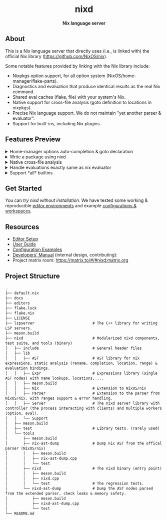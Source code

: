 <div align="center">
  <h1>nixd</code></h1>

  <p>
    <strong>Nix language server</strong>
  </p>
</div>

## About

This is a Nix language server that directly uses (i.e., is linked with) the official Nix library (https://github.com/NixOS/nix).

Some notable features provided by linking with the Nix library include:

- Nixpkgs option support, for all option system (NixOS/home-manager/flake-parts).
- Diagnostics and evaluation that produce identical results as the real Nix command.
- Shared eval caches (flake, file) with your system's Nix.
- Native support for cross-file analysis (goto definition to locations in nixpkgs).
- Precise Nix language support. We do not maintain "yet another parser & evaluator".
- Support for built-ins, including Nix plugins.


## Features Preview


<details><summary>Home-manager options auto-completion & goto declaration</summary>

![options-example](https://github.com/nix-community/nixd/assets/36667224/43e00a8e-c2e6-4598-b188-f5e95d708256)

See how to configure option system: https://github.com/nix-community/nixd/blob/main/docs/user-guide.md#options

</details>

<details><summary>Write a package using nixd</summary>

![write-package](https://github.com/nix-community/nixd/assets/36667224/a974c60e-096e-4964-a5d4-fc926963d577)

</details>

<details><summary>Native cross-file analysis</summary>

![package](docs/images/3e4fc99c-7a20-42be-a337-d1746239c731.png)

We support goto-definition on nix derivations!
Just `Ctrl + click` to see where is a package defined.

![goto-def-pkg-2](https://github.com/nix-community/nixd/assets/36667224/726c711f-cf75-48f4-9f3b-40dd1b9f53be)

And also for nix lambda:

![lambda-location](https://github.com/nix-community/nixd/assets/36667224/5792da0b-8152-4e51-9b0e-0387b045eeb5)

See how to configure the evaluator for cross-file analysis: https://github.com/nix-community/nixd/blob/main/docs/user-guide.md#evaluation

</details>

<details><summary>Handle evaluations exactly same as nix evaluator</summary>

![infinte-recursion](docs/images/9ed5e08a-e439-4b09-ba78-d83dc0a8a03f.png)

</details>

<details><summary>Support *all* builtins</summary>

![eval-builtin-json](docs/images/59655838-36a8-4145-9717-f2009e0efef9.png)

And diagnostic:

![eval-builtin-diagnostic](docs/images/f6e10994-41e4-4a03-84a2-ef275fb402fd.png)

</details>

## Get Started

You can *try nixd without installation*.
We have tested some working & reproducible [editor environments](/editors/editors.md) and example [configurations & workspaces](/docs/examples).

## Resources

- [Editor Setup](docs/editor-setup.md)
- [User Guide](docs/user-guide.md)
- [Configuration Examples](docs/examples)
- [Developers' Manual](docs/dev.md) (internal design, contributing):
- Project matrix room: https://matrix.to/#/#nixd:matrix.org

## Project Structure

```
.
├── default.nix
├── docs
├── editors
├── flake.lock
├── flake.nix
├── LICENSE
├── lspserver                          # The C++ library for writing LSP servers.
├── meson.build
├── nixd                               # Modularized nixd components, test suite, and tools (binary)
│   ├── include                        # General header files
│   ├── lib
│   │   ├── AST                        # AST library for nix expressions, static analysis (rename, completion, location, range) & evaluation bindings.
│   │   ├── Expr                       # Expressions library (single AST nodes) with name lookups, locations, ...
│   │   ├── meson.build
│   │   ├── Nix                        # Extension to NixOS/nix
│   │   ├── Parser                     # Extension to the parser from NixOS/nix. with ranges support & error handling.
│   │   ├── Server                     # The nixd server library with controller (the process interacting with clients) and multiple workers (option, eval).
│   │   └── Support
│   ├── meson.build
│   ├── test                           # Library tests. (rarely used)
│   └── tools
│       ├── meson.build
│       ├── nix-ast-dump               # Dump nix AST from the offical parser (NixOS/nix)
│       │   ├── meson.build
│       │   ├── nix-ast-dump.cpp
│       │   └── test
│       ├── nixd                       # The nixd binary (entry point)
│       │   ├── meson.build
│       │   ├── nixd.cpp
│       │   └── test                   # The regression tests.
│       └── nixd-ast-dump              # Dump the AST nodes parsed from the extended parser, check leaks & memory safety.
│           ├── meson.build
│           ├── nixd-ast-dump.cpp
│           └── test
└── README.md

```
